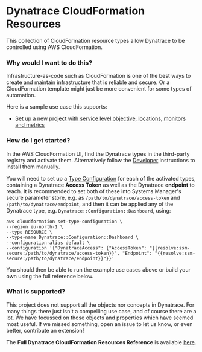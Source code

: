 # Dynatrace CloudFormation Resources

This collection of CloudFormation resource types allow Dynatrace to be controlled using AWS CloudFormation.

### Why would I want to do this?

Infrastructure-as-code such as CloudFormation is one of the best ways to create and maintain infrastructure that is reliable and secure. Or a CloudFormation template might just be more convenient for some types of automation.

Here is a sample use case this supports:

* [Set up a new project with service level objective, locations, monitors and metrics](stories/starting-a-project)

### How do I get started?

In the AWS CloudFormation UI, find the Dynatrace types in the third-party registry and activate them.
Alternatively follow the [Developer](../dev) instructions to install them manually.

You will need to set up a [Type Configuration](https://awscli.amazonaws.com/v2/documentation/api/latest/reference/cloudformation/set-type-configuration.html)
for each of the activated types, containing a Dynatrace **Access Token** as well as the Dynatrace **endpoint** to reach.
It is recommended to set both of these into Systems Manager's secure parameter store,
e.g. as `/path/to/dynatrace/access-token` and `/path/to/dynatrace/endpoint`, and then it can be applied any of the Dynatrace type,
e.g. `Dynatrace::Configuration::Dashboard`, using:

```
aws cloudformation set-type-configuration \
--region eu-north-1 \
--type RESOURCE \
--type-name Dynatrace::Configuration::Dashboard \
--configuration-alias default \
--configuration '{"DynatraceAccess": {"AccessToken": "{{resolve:ssm-secure:/path/to/dynatrace/access-token}}", "Endpoint": "{{resolve:ssm-secure:/path/to/dynatrace/endpoint}}"}}'
```

You should then be able to run the example use cases above or build your own using the full reference below.

### What is supported?

This project does not support all the objects nor concepts in Dynatrace.
For many things there just isn't a compelling use case, and of course there are a lot.
We have focussed on those objects and properties which have seemed most useful.
If we missed something, open an issue to let us know, or even better, contribute an extension!

The **Full Dynatrace CloudFormation Resources Reference** is available [here](resources).